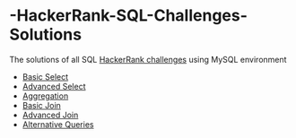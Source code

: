 # -HackerRank-SQL-Challenges-Solutions
The solutions of all SQL  [HackerRank challenges](https://www.hackerrank.com/domains/sql/select) using MySQL environment

* [Basic Select](https://github.com/md-sawrab/HackerRank-SQL-Challenges-Solutions/tree/main/Basic%20Select)
* [Advanced Select]()
* [Aggregation]()
* [Basic Join]()
* [Advanced Join]()
* [Alternative Queries]()
